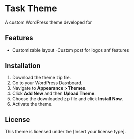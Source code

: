 # Task Theme

A custom WordPress theme developed for 

## Features
- Customizable layout
-Custom post for logos anf features

## Installation
1. Download the theme zip file.
2. Go to your WordPress Dashboard.
3. Navigate to **Appearance > Themes**.
4. Click **Add New** and then **Upload Theme**.
5. Choose the downloaded zip file and click **Install Now**.
6. Activate the theme.

## License
This theme is licensed under the [Insert your license type].
